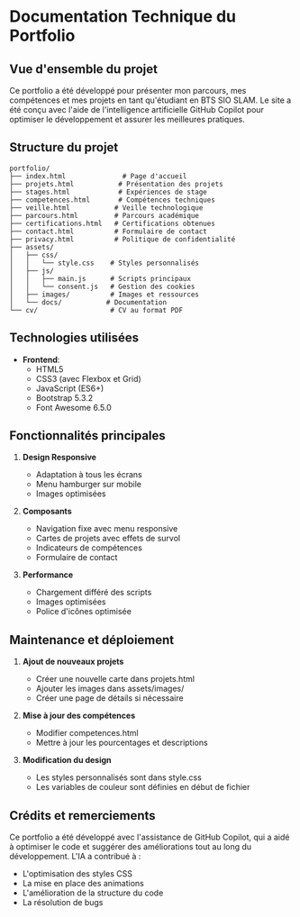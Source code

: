 # Documentation Technique du Portfolio

## Vue d'ensemble du projet
Ce portfolio a été développé pour présenter mon parcours, mes compétences et mes projets en tant qu'étudiant en BTS SIO SLAM. Le site a été conçu avec l'aide de l'intelligence artificielle GitHub Copilot pour optimiser le développement et assurer les meilleures pratiques.

## Structure du projet

```
portfolio/
├── index.html              # Page d'accueil
├── projets.html           # Présentation des projets
├── stages.html            # Expériences de stage
├── competences.html       # Compétences techniques
├── veille.html           # Veille technologique
├── parcours.html         # Parcours académique
├── certifications.html   # Certifications obtenues
├── contact.html          # Formulaire de contact
├── privacy.html          # Politique de confidentialité
├── assets/
│   ├── css/
│   │   └── style.css    # Styles personnalisés
│   ├── js/
│   │   ├── main.js      # Scripts principaux
│   │   └── consent.js   # Gestion des cookies
│   ├── images/          # Images et ressources
│   └── docs/           # Documentation
└── cv/                  # CV au format PDF
```

## Technologies utilisées

- **Frontend**:
  - HTML5
  - CSS3 (avec Flexbox et Grid)
  - JavaScript (ES6+)
  - Bootstrap 5.3.2
  - Font Awesome 6.5.0

## Fonctionnalités principales

1. **Design Responsive**
   - Adaptation à tous les écrans
   - Menu hamburger sur mobile
   - Images optimisées

2. **Composants**
   - Navigation fixe avec menu responsive
   - Cartes de projets avec effets de survol
   - Indicateurs de compétences
   - Formulaire de contact

3. **Performance**
   - Chargement différé des scripts
   - Images optimisées
   - Police d'icônes optimisée

## Maintenance et déploiement

1. **Ajout de nouveaux projets**
   - Créer une nouvelle carte dans projets.html
   - Ajouter les images dans assets/images/
   - Créer une page de détails si nécessaire

2. **Mise à jour des compétences**
   - Modifier competences.html
   - Mettre à jour les pourcentages et descriptions

3. **Modification du design**
   - Les styles personnalisés sont dans style.css
   - Les variables de couleur sont définies en début de fichier

## Crédits et remerciements

Ce portfolio a été développé avec l'assistance de GitHub Copilot, qui a aidé à optimiser le code et suggérer des améliorations tout au long du développement. L'IA a contribué à :
- L'optimisation des styles CSS
- La mise en place des animations
- L'amélioration de la structure du code
- La résolution de bugs